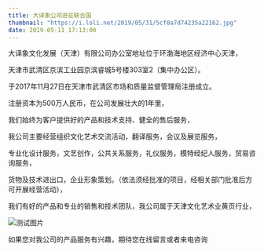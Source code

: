```yaml
---
title: 大译象公司进驻联合国
thumbnail: "https://i.loli.net/2019/05/31/5cf0a7d74235a22162.jpg"
date: 2019-05-11 17:13:00
---
```


大译象文化发展（天津）有限公司办公室地址位于环渤海地区经济中心天津，

天津市武清区京滨工业园京滨睿城5号楼303室2（集中办公区）。

于2017年11月27日在天津市武清区市场和质量监督管理局注册成立。

注册资本为500万人民币，在公司发展壮大的1年里，

我们始终为客户提供好的产品和技术支持、健全的售后服务，

我公司主要经营组织文化艺术交流活动，翻译服务，会议及展览服务，

专业化设计服务，文艺创作，公共关系服务，礼仪服务，模特经纪人服务，贸易咨询服务，

货物及技术进出口，企业形象策划。（依法须经批准的项目，经相关部门批准后方可开展经营活动），

我们有好的产品和专业的销售和技术团队，我公司属于天津文化艺术业黄页行业，

![测试图片](https://i.loli.net/2019/05/31/5cf0a7d74235a22162.jpg)

如果您对我公司的产品服务有兴趣，期待您在线留言或者来电咨询
